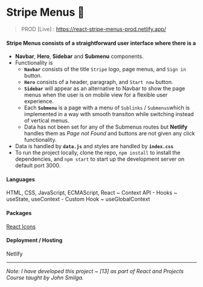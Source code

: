 # Stripe Menus 🎹

> PROD [Live] : https://react-stripe-menus-prod.netlify.app/

#### Stripe Menus consists of a straightforward user interface where there is a

- **Navbar**, **Hero**, **Sidebar** and **Submenu** components.
- Functionality is 
  - **`Navbar`**  consists of the title `Stripe`  logo, page menus, and `Sign in` button.
  - **`Hero`** consists of a header, paragraph, and `Start now`  button.
  - **`Sidebar`** will appear as an alternative to Navbar to show the page menus when the user is on mobile view for a flexible user experience.
  - Each **`Submenu`** is a page with a menu of `Sublinks` / `Submenus`which is implemented in a way with smooth transiton while switching instead of vertical menus.
  - Data has not been set for any of the Submenus routes but **Netlify** handles them as *Page not Found* and buttons are not given any click functionality.
- Data is handled by **`data.js`** and styles are handled by **`index.css`**
- To run the project locally, clone the repo, `npm install` to install the dependencies, and `npm start` to start up the development server on default port 3000.

#### Languages
HTML, CSS, JavaScript, ECMAScript, React ~ Context API - Hooks ~ useState, useContext - Custom Hook ~ useGlobalContext

#### Packages
[React Icons](https://www.npmjs.com/package/react-icons)

#### Deployment / Hosting
Netlify

---

*Note: I have developed this project ~ [13] as part of React and Projects Course taught by John Smilga.*

